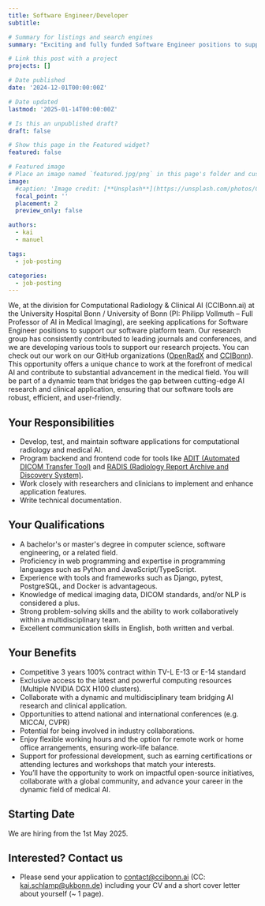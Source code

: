 ```yaml
---
title: Software Engineer/Developer
subtitle:

# Summary for listings and search engines
summary: "Exciting and fully funded Software Engineer positions to support our research projects in the division for Computational Radiology & Clinical AI (CCIBonn.ai) at the University Hospital Bonn / University of Bonn (PI: Philipp Vollmuth – Full Professor for AI in Medical Imaging). If you’re passionate about software engineering in the medical field, check out our job description and contact us via contact@ccibonn.ai (CC: kai.schlamp@ukbonn.de) including your CV and a short cover letter about yourself (~ 1 page)."

# Link this post with a project
projects: []

# Date published
date: '2024-12-01T00:00:00Z'

# Date updated
lastmod: '2025-01-14T00:00:00Z'

# Is this an unpublished draft?
draft: false

# Show this page in the Featured widget?
featured: false

# Featured image
# Place an image named `featured.jpg/png` in this page's folder and customize its options here.
image:
  #caption: 'Image credit: [**Unsplash**](https://unsplash.com/photos/CpkOjOcXdUY)'
  focal_point: ''
  placement: 2
  preview_only: false

authors:
  - kai
  - manuel

tags:
  - job-posting

categories:
  - job-posting
---
```


We, at the division for Computational Radiology & Clinical AI (CCIBonn.ai) at the University Hospital Bonn / University of Bonn (PI: Philipp Vollmuth – Full Professor of AI in Medical Imaging), are seeking applications for Software Engineer positions to support our software platform team. Our research group has consistently contributed to leading journals and conferences, and we are developing various tools to support our research projects. You can check out our work on our GitHub organizations ([OpenRadX](https://github.com/openradx) and [CCIBonn](https://github.com/CCI-Bonn)). This opportunity offers a unique chance to work at the forefront of medical AI and contribute to substantial advancement in the medical field. You will be part of a dynamic team that bridges the gap between cutting-edge AI research and clinical application, ensuring that our software tools are robust, efficient, and user-friendly.

## Your Responsibilities
-	Develop, test, and maintain software applications for computational radiology and medical AI.
-	Program backend and frontend code for tools like [ADIT (Automated DICOM Transfer Tool)](https://github.com/openradx/adit) and [RADIS (Radiology Report Archive and Discovery System)](https://github.com/openradx/radis).
-	Work closely with researchers and clinicians to implement and enhance application features.
-	Write technical documentation.

## Your Qualifications
-	A bachelor's or master's degree in computer science, software engineering, or a related field.
-	Proficiency in web programming and expertise in programming languages such as Python and JavaScript/TypeScript.
-	Experience with tools and frameworks such as Django, pytest, PostgreSQL, and Docker is advantageous.
-	Knowledge of medical imaging data, DICOM standards, and/or NLP is considered a plus.
-	Strong problem-solving skills and the ability to work collaboratively within a multidisciplinary team.
-	Excellent communication skills in English, both written and verbal.

## Your Benefits
-	Competitive 3 years 100% contract within TV-L E-13 or E-14 standard
-	Exclusive access to the latest and powerful computing resources (Multiple NVIDIA DGX H100 clusters). 
-	Collaborate with a dynamic and multidisciplinary team bridging AI research and clinical application.
-	Opportunities to attend national and international conferences (e.g. MICCAI, CVPR)
- Potential for being involved in industry collaborations.
- Enjoy flexible working hours and the option for remote work or home office arrangements, ensuring work-life balance.
- Support for professional development, such as earning certifications or attending lectures and workshops that match your interests.
- You’ll have the opportunity to work on impactful open-source initiatives, collaborate with a global community, and advance your career in the dynamic field of medical AI.

## Starting Date
We are hiring from the 1st May 2025.

## Interested? Contact us
- Please send your application to contact@ccibonn.ai (CC: kai.schlamp@ukbonn.de) including your CV and a short cover letter about yourself (~ 1 page).
